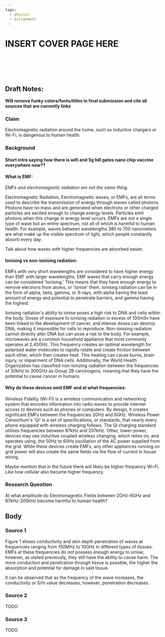 ```yaml
---
tags:
  - physics
  - assignment
---
```

# INSERT COVER PAGE HERE

<br/> <br/> <br/> <br/>

## **Draft Notes:**

**Will remove funky colors/fonts/titles in final submission and cite all sources that are currently links**

### Claim

Electromagnetic radiation around the home, such as inductive chargers or Wi-Fi, is dangerous to human health.

### Background

#### Short intro saying how there is wifi and 5g bill gates nano chip vaccine everywhere now??

#### What is EMF:

_EMFs and electromagnetic radiation are not the same thing._

Electromagnetic Radiation, Electromagnetic waves, or EMFs, are all terms used to describe the transmission of energy through waves called photons. Photons have no mass and are generated when electrons or other charged particles are excited enough to change energy levels. Particles emit photons when this change in energy level occurs. EMFs are not a single type of wave but an entire spectrum, not all of which is harmful to human health. For example, waves between wavelengths 380 to 700 nanometers are what make up the visible spectrum of light, which people constantly absorb every day.

Talk about how waves with higher frequencies are absorbed easier.

#### Ionising vs non-ionising radiation:

EMFs with very short wavelengths are considered to have higher energy than EMF with larger wavelengths. EMF waves that carry enough energy can be considered 'Ionising.' This means that they have enough energy to remove electrons from atoms, or 'ionise' them. Ionising radiation can be in the form of alpha, beta, gamma, or X-rays, with alpha having the least amount of energy and potential to penetrate barriers, and gamma having the highest.

Ionising radiation's ability to ionise poses a high risk to DNA and cells within the body. Doses of exposure to ionising radiation in excess of 100mSv have been linked to the development of cancer, and intense doses can destroy DNA, making it impossible for cells to reproduce. Non-ionising radiation cannot directly alter DNA but can pose a risk to the body. For example, microwaves are a common household appliance that most commonly operates at 2.45GHz. This frequency creates an optimal wavelength for polarised water molecules to rapidly rotate and create friction between each other, which then creates heat. This heating can cause burns, brain injury, or impairment of DNA cells. Additionally, the World Health Organization has classified non-ionizing radiation between the frequencies of 30kHz to 300GHz as Group 2B carcinogens, meaning that they have the potential to cause cancer in humans.

#### Why do these devices emit EMF and at what frequencies:

Wireless Fidelity (Wi-Fi) is a wireless communication and networking system that encodes information into radio waves to provide internet access to devices such as phones or computers. By design, it creates significant EMFs between the frequencies 2GHz and 6GHz. Wireless Power Consortium's 'Qi' is a set of specifications, or standards, that nearly every phone equipped with wireless charging follows. The Qi charging standard utilises frequencies between 87kHz and 207kHz. Other, lower-power, devices may use inductive coupled wireless changing, which relies on, and operates using, the 50Hz to 60Hz oscillation of the AC power supplied from the grid. While these devices create EMFs, any other appliances running on grid power will also create the same fields via the flow of current in house wiring.

Maybe mention that in the future there will likely be higher frequency Wi-Fi. Like how cellular also became higher frequency.

### Research Question

At what amplitude do Electromagnetic Fields between 2GHz-6GHz and 87kHz-205kHz become harmful to human health?

## Body

### Source 1

Figure 1 shows conductivity and skin depth penetration of waves at frequencies ranging from 150MHz to 10GHz in different types of tissues. EMFs at these frequencies do not possess enough energy to ionise; however, as stated previously, they still have the ability to cause harm. The more conduction and penetration through tissue is possible, the higher the absorption and potential for damage in said tissue.

It can be observed that as the frequency of the wave increases, the conductivity or S/m value decreases, however, penetration decreases.


### Source 2

TODO

### Source 3

TODO